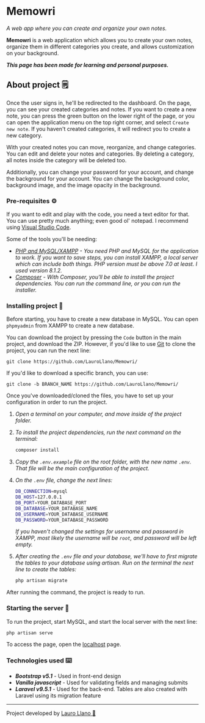# Memowri
_A web app where you can create and organize your own notes._

**Memowri** is a web application which allows you to create your own notes, organize them in different categories you create, and allows customization on your background.

***This page has been made for learning and personal purposes.***

## About project 🗒

Once the user signs in, he'll be redirected to the dashboard. On the page, you can see your created categories and notes. If you want to create a new note, you can press the green button on the lower right of the page, or you can open the application menu on the top right corner, and select `Create new note`. If you haven't created categories, it will redirect you to create a new category.

With your created notes you can move, reorganize, and change categories. You can edit and delete your notes and categories. By deleting a category, all notes inside the category will be deleted too.

Additionally, you can change your password for your account, and change the background for your account. You can change the background color, background image, and the image opacity in the background.

### Pre-requisites ⚙️
If you want to edit and play with the code, you need a text editor for that. You can use pretty much anything; even good ol' notepad. I recommend using [Visual Studio Code](https://code.visualstudio.com/).

Some of the tools you'll be needing:

* _[PHP and MySQL/XAMPP](https://www.apachefriends.org/) - You need PHP and MySQL for the application to work. If you want to save steps, you can install XAMPP, a local server which can include both things. PHP version must be above 7.0 at least. I used version 8.1.2._
* _[Composer](https://getcomposer.org/) - With Composer, you'll be able to install the project dependencies. You can run the command line, or you can run the installer._

### Installing project 🔧

Before starting, you have to create a new database in MySQL. You can open `phpmyadmin` from XAMPP to create a new database.

You can download the project by pressing the `Code` button in the main project, and download the ZIP. However, if you'd like to use [Git](https://git-scm.com/) to clone the project, you can run the next line:

```
git clone https://github.com/LauroLlano/Memowri/
```
If you'd like to download a specific branch, you can use:
```
git clone -b BRANCH_NAME https://github.com/LauroLlano/Memowri/
```


Once you've downloaded/cloned the files, you have to set up your configuration in order to run the project.

1. _Open a terminal on your computer, and move inside of the project folder._
2. _To install the project dependencies, run the next command on the terminal:_
   ```sh
   composer install
   ```
3. _Copy the `.env.example` file on the root folder, with the new name `.env`. That file will be the main configuration of the project._
4. _On the `.env` file, change the next lines:_
   ```sh
   DB_CONNECTION=mysql
   DB_HOST=127.0.0.1
   DB_PORT=YOUR_DATABASE_PORT
   DB_DATABASE=YOUR_DATABASE_NAME
   DB_USERNAME=YOUR_DATABASE_USERNAME
   DB_PASSWORD=YOUR_DATABASE_PASSWORD
   ```
   _If you haven't changed the settings for username and password in XAMPP, most likely the username will be `root`, and password will be left empty._

5. _After creating the `.env` file and your database, we'll have to first migrate the tables to your database using artisan. Run on the terminal the next line to create the tables:_
   ```sh
   php artisan migrate
   ```
After running the command, the project is ready to run.

### Starting the server 🚀

To run the project, start MySQL, and start the local server with the next line:
```
php artisan serve
```
To access the page, open the [localhost](http://127.0.0.1:8000/) page.

### Technologies used ⌨️

* ***Bootstrap v5.1*** - Used in front-end design
* ***Vanilla javascript*** - Used for validating fields and managing submits
* ***Laravel v9.5.1*** - Used for the back-end. Tables are also created with Laravel using its migration feature

---
Project developed by [Lauro Llano 👾](https://github.com/LauroLlano)
